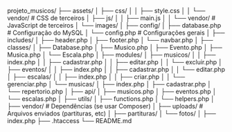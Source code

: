projeto_musicos/
├── assets/
│   ├── css/
│   │   ├── style.css
│   │   └── vendor/          # CSS de terceiros
│   ├── js/
│   │   ├── main.js
│   │   └── vendor/          # JavaScript de terceiros
│   └── images/
│
├── config/
│   ├── database.php         # Configuração do MySQL
│   └── config.php          # Configurações gerais
│
├── includes/
│   ├── header.php
│   ├── footer.php
│   └── navbar.php
│
├── classes/
│   ├── Database.php
│   ├── Musico.php
│   ├── Evento.php
│   ├── Musica.php
│   └── Escala.php
│
├── modules/
│   ├── musicos/
│   │   ├── index.php
│   │   ├── cadastrar.php
│   │   ├── editar.php
│   │   └── excluir.php
│   ├── eventos/
│   │   ├── index.php
│   │   ├── cadastrar.php
│   │   └── editar.php
│   ├── escalas/
│   │   ├── index.php
│   │   ├── criar.php
│   │   └── gerenciar.php
│   └── musicas/
│       ├── index.php
│       ├── cadastrar.php
│       └── repertorio.php
│
├── api/
│   ├── musicos.php
│   ├── eventos.php
│   └── escalas.php
│
├── utils/
│   ├── functions.php
│   └── helpers.php
│
├── vendor/                  # Dependências (se usar Composer)
│
├── uploads/                 # Arquivos enviados (partituras, etc)
│   ├── partituras/
│   └── fotos/
│
├── index.php
├── .htaccess
└── README.md